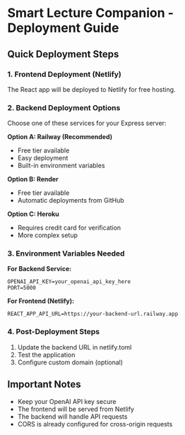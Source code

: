 # Smart Lecture Companion - Deployment Guide

## Quick Deployment Steps

### 1. Frontend Deployment (Netlify)
The React app will be deployed to Netlify for free hosting.

### 2. Backend Deployment Options
Choose one of these services for your Express server:

**Option A: Railway (Recommended)**
- Free tier available
- Easy deployment
- Built-in environment variables

**Option B: Render**
- Free tier available
- Automatic deployments from GitHub

**Option C: Heroku**
- Requires credit card for verification
- More complex setup

### 3. Environment Variables Needed

**For Backend Service:**
```
OPENAI_API_KEY=your_openai_api_key_here
PORT=5000
```

**For Frontend (Netlify):**
```
REACT_APP_API_URL=https://your-backend-url.railway.app
```

### 4. Post-Deployment Steps
1. Update the backend URL in netlify.toml
2. Test the application
3. Configure custom domain (optional)

## Important Notes
- Keep your OpenAI API key secure
- The frontend will be served from Netlify
- The backend will handle API requests
- CORS is already configured for cross-origin requests
